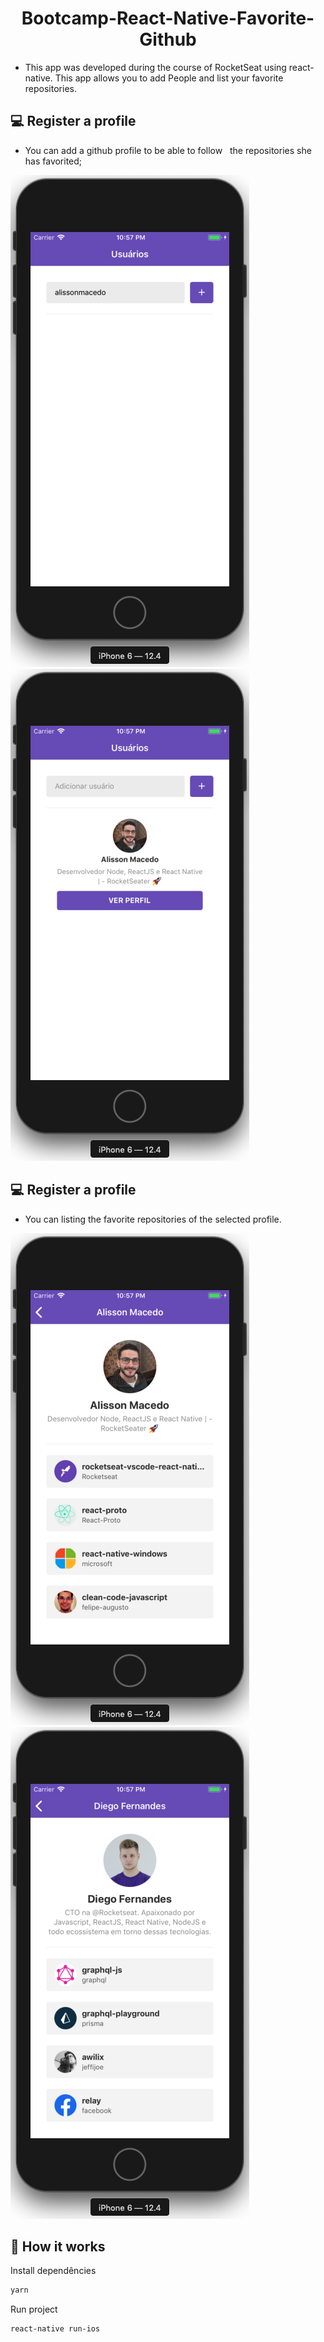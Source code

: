 <h1 align="center">Bootcamp-React-Native-Favorite-Github</h1>

 - This app was developed during the course of RocketSeat using react-native. This app allows you to add People and list your favorite repositories.

## 💻  Register a profile

- You can add a github profile to be able to follow
  the repositories she has favorited;

![demo1.](./demo/demo1.png "demo1")
![demo2.](./demo/demo2.png "demo2")

## 💻  Register a profile

- You can listing the favorite repositories of the selected profile.

![demo3.](./demo/demo3.png "demo3")
![demo4.](./demo/demo4.png "demo4")


## 🎩 How it works

Install dependêncies
```sh
yarn
```
Run project
```sh
react-native run-ios
```
